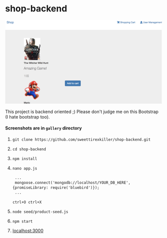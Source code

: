 # shop-backend

![shop](gallery/FFF0C0F1-4328-44FC-87BC-328E7685C8E6.png)

This project is backend oriented ;) Please don't judge me on this Bootstrap (I hate bootstrap too).

#### Screenshots are in `gallery` directory

1) `git clone https://github.com/sweettirexkiller/shop-backend.git`
2) `cd shop-backend`
3) `npm install`
4) `nano app.js`

        ...
        mongoose.connect('mongodb://localhost/YOUR_DB_HERE', {promiseLibrary: require('bluebird')});
        ...
        
    `ctrl+O ctrl+X`
 
5) `node seed/product-seed.js`
6) `npm start`
7) [localhost:3000](http://localhost:3000)


